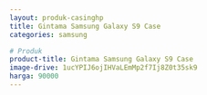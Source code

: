 ```yaml
---
layout: produk-casinghp
title: Gintama Samsung Galaxy S9 Case
categories: samsung

# Produk
product-title: Gintama Samsung Galaxy S9 Case
image-drive: 1ucYPIJ6ojIHVaLEmMp2f7Ij8Z0t35sk9
harga: 90000
---
```

